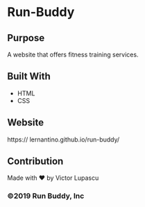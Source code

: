 # Run-Buddy

## Purpose
A website that offers fitness training services.

## Built With
* HTML
* CSS

## Website
https:// lernantino.github.io/run-buddy/

## Contribution
Made with ❤️ by Victor Lupascu

### ©️2019 Run Buddy, Inc 
